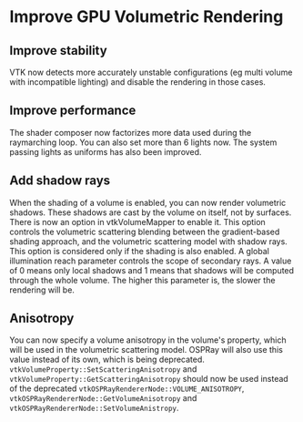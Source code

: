 # Improve GPU Volumetric Rendering

## Improve stability

VTK now detects more accurately unstable configurations (eg multi volume with incompatible lighting)
and disable the rendering in those cases.

## Improve performance

The shader composer now factorizes more data used during the raymarching loop.
You can also set more than 6 lights now. The system passing lights as uniforms
has also been improved.

## Add shadow rays

When the shading of a volume is enabled, you can now render volumetric shadows. These shadows are cast by the volume on itself,
not by surfaces. There is now an option in vtkVolumeMapper to enable it. This option controls the volumetric scattering blending
between the gradient-based shading approach, and the volumetric scattering model with shadow rays.
This option is considered only if the shading is also enabled.
A global illumination reach parameter controls the scope of secondary rays. A value of 0 means only local shadows and 1 means
that shadows will be computed through the whole volume. The higher this parameter is, the slower the rendering will be.

## Anisotropy

You can now specify a volume anisotropy in the volume's property, which will be used in the volumetric scattering model.
OSPRay will also use this value instead of its own, which is being deprecated.
`vtkVolumeProperty::SetScatteringAnisotropy` and `vtkVolumeProperty::GetScatteringAnisotropy` should now be used instead
of the deprecated `vtkOSPRayRendererNode::VOLUME_ANISOTROPY`, `vtkOSPRayRendererNode::GetVolumeAnisotropy`
and `vtkOSPRayRendererNode::SetVolumeAnistropy`.
